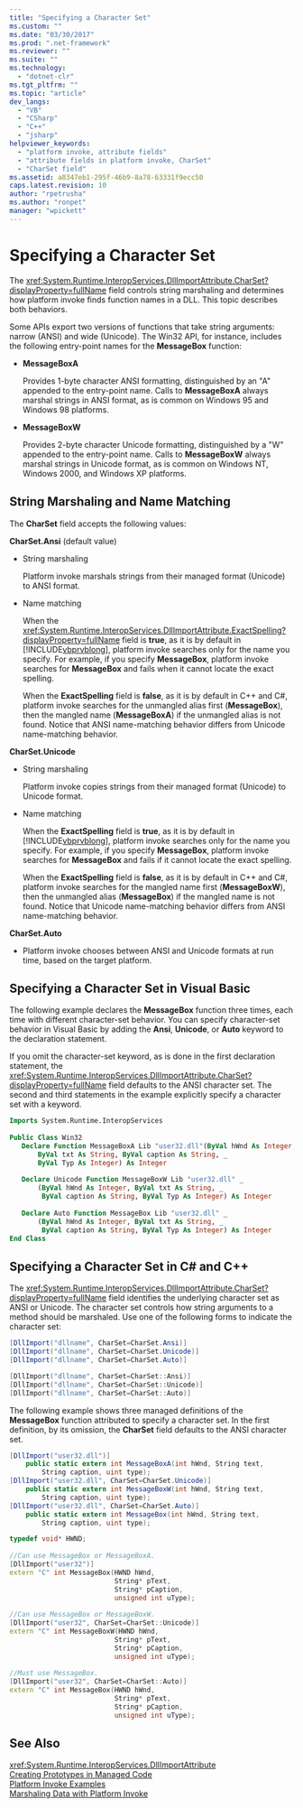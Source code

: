 ```yaml
---
title: "Specifying a Character Set"
ms.custom: ""
ms.date: "03/30/2017"
ms.prod: ".net-framework"
ms.reviewer: ""
ms.suite: ""
ms.technology: 
  - "dotnet-clr"
ms.tgt_pltfrm: ""
ms.topic: "article"
dev_langs: 
  - "VB"
  - "CSharp"
  - "C++"
  - "jsharp"
helpviewer_keywords: 
  - "platform invoke, attribute fields"
  - "attribute fields in platform invoke, CharSet"
  - "CharSet field"
ms.assetid: a8347eb1-295f-46b9-8a78-63331f9ecc50
caps.latest.revision: 10
author: "rpetrusha"
ms.author: "ronpet"
manager: "wpickett"
---
```

# Specifying a Character Set
The <xref:System.Runtime.InteropServices.DllImportAttribute.CharSet?displayProperty=fullName> field controls string marshaling and determines how platform invoke finds function names in a DLL. This topic describes both behaviors.  
  
 Some APIs export two versions of functions that take string arguments: narrow (ANSI) and wide (Unicode). The Win32 API, for instance, includes the following entry-point names for the **MessageBox** function:  
  
-   **MessageBoxA**  
  
     Provides 1-byte character ANSI formatting, distinguished by an "A" appended to the entry-point name. Calls to **MessageBoxA** always marshal strings in ANSI format, as is common on Windows 95 and Windows 98 platforms.  
  
-   **MessageBoxW**  
  
     Provides 2-byte character Unicode formatting, distinguished by a "W" appended to the entry-point name. Calls to **MessageBoxW** always marshal strings in Unicode format, as is common on Windows NT, Windows 2000, and Windows XP platforms.  
  
## String Marshaling and Name Matching  
 The **CharSet** field accepts the following values:  
  
 **CharSet.Ansi** (default value)  
  
-   String marshaling  
  
     Platform invoke marshals strings from their managed format (Unicode) to ANSI format.  
  
-   Name matching  
  
     When the <xref:System.Runtime.InteropServices.DllImportAttribute.ExactSpelling?displayProperty=fullName> field is **true**, as it is by default in [!INCLUDE[vbprvblong](../../../includes/vbprvblong-md.md)], platform invoke searches only for the name you specify. For example, if you specify **MessageBox**, platform invoke searches for **MessageBox** and fails when it cannot locate the exact spelling.  
  
     When the **ExactSpelling** field is **false**, as it is by default in C++ and C#, platform invoke searches for the unmangled alias first (**MessageBox**), then the mangled name (**MessageBoxA**) if the unmangled alias is not found. Notice that ANSI name-matching behavior differs from Unicode name-matching behavior.  
  
 **CharSet.Unicode**  
  
-   String marshaling  
  
     Platform invoke copies strings from their managed format (Unicode) to Unicode format.  
  
-   Name matching  
  
     When the **ExactSpelling** field is **true**, as it is by default in [!INCLUDE[vbprvblong](../../../includes/vbprvblong-md.md)], platform invoke searches only for the name you specify. For example, if you specify **MessageBox**, platform invoke searches for **MessageBox** and fails if it cannot locate the exact spelling.  
  
     When the **ExactSpelling** field is **false**, as it is by default in C++ and C#, platform invoke searches for the mangled name first (**MessageBoxW**), then the unmangled alias (**MessageBox**) if the mangled name is not found. Notice that Unicode name-matching behavior differs from ANSI name-matching behavior.  
  
 **CharSet.Auto**  
  
-   Platform invoke chooses between ANSI and Unicode formats at run time, based on the target platform.  
  
## Specifying a Character Set in Visual Basic  
 The following example declares the **MessageBox** function three times, each time with different character-set behavior. You can specify character-set behavior in Visual Basic by adding the **Ansi**, **Unicode**, or **Auto** keyword to the declaration statement.  
  
 If you omit the character-set keyword, as is done in the first declaration statement, the <xref:System.Runtime.InteropServices.DllImportAttribute.CharSet?displayProperty=fullName> field defaults to the ANSI character set. The second and third statements in the example explicitly specify a character set with a keyword.  
  
```vb  
Imports System.Runtime.InteropServices  
  
Public Class Win32  
   Declare Function MessageBoxA Lib "user32.dll"(ByVal hWnd As Integer, _  
       ByVal txt As String, ByVal caption As String, _  
       ByVal Typ As Integer) As Integer  
  
   Declare Unicode Function MessageBoxW Lib "user32.dll" _  
       (ByVal hWnd As Integer, ByVal txt As String, _  
        ByVal caption As String, ByVal Typ As Integer) As Integer  
  
   Declare Auto Function MessageBox Lib "user32.dll" _  
       (ByVal hWnd As Integer, ByVal txt As String, _  
        ByVal caption As String, ByVal Typ As Integer) As Integer  
End Class  
```  
  
## Specifying a Character Set in C# and C++  
 The <xref:System.Runtime.InteropServices.DllImportAttribute.CharSet?displayProperty=fullName> field identifies the underlying character set as ANSI or Unicode. The character set controls how string arguments to a method should be marshaled. Use one of the following forms to indicate the character set:  
  
```csharp  
[DllImport("dllname", CharSet=CharSet.Ansi)]  
[DllImport("dllname", CharSet=CharSet.Unicode)]  
[DllImport("dllname", CharSet=CharSet.Auto)]  
```  
  
```cpp  
[DllImport("dllname", CharSet=CharSet::Ansi)]  
[DllImport("dllname", CharSet=CharSet::Unicode)]  
[DllImport("dllname", CharSet=CharSet::Auto)]  
```  
  
 The following example shows three managed definitions of the **MessageBox** function attributed to specify a character set. In the first definition, by its omission, the **CharSet** field defaults to the ANSI character set.  
  
```csharp  
[DllImport("user32.dll")]  
    public static extern int MessageBoxA(int hWnd, String text,   
        String caption, uint type);  
[DllImport("user32.dll", CharSet=CharSet.Unicode)]  
    public static extern int MessageBoxW(int hWnd, String text,   
        String caption, uint type);  
[DllImport("user32.dll", CharSet=CharSet.Auto)]  
    public static extern int MessageBox(int hWnd, String text,   
        String caption, uint type);  
```  
  
```cpp  
typedef void* HWND;  
  
//Can use MessageBox or MessageBoxA.  
[DllImport("user32")]  
extern "C" int MessageBox(HWND hWnd,  
                          String* pText,  
                          String* pCaption,  
                          unsigned int uType);  
  
//Can use MessageBox or MessageBoxW.  
[DllImport("user32", CharSet=CharSet::Unicode)]  
extern "C" int MessageBoxW(HWND hWnd,  
                          String* pText,  
                          String* pCaption,  
                          unsigned int uType);  
  
//Must use MessageBox.  
[DllImport("user32", CharSet=CharSet::Auto)]  
extern "C" int MessageBox(HWND hWnd,  
                          String* pText,  
                          String* pCaption,  
                          unsigned int uType);  
```  
  
## See Also  
 <xref:System.Runtime.InteropServices.DllImportAttribute>   
 [Creating Prototypes in Managed Code](../../../docs/framework/interop/creating-prototypes-in-managed-code.md)   
 [Platform Invoke Examples](../../../docs/framework/interop/platform-invoke-examples.md)   
 [Marshaling Data with Platform Invoke](../../../docs/framework/interop/marshaling-data-with-platform-invoke.md)
